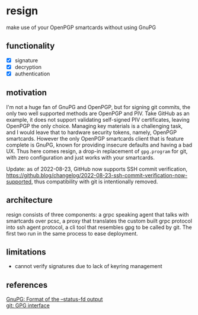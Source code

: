 # resign
make use of your OpenPGP smartcards without using GnuPG

## functionality
- [x] signature
- [x] decryption
- [x] authentication

## motivation
I'm not a huge fan of GnuPG and OpenPGP, but for signing git commits, the only two well supported methods are OpenPGP and PIV. Take GitHub as an example, it does not support validating self-signed PIV certificates, leaving OpenPGP the only choice. Managing key materials is a challenging task, and I would leave that to hardware security tokens, namely, OpenPGP smartcards. However the only OpenPGP smartcards client that is feature complete is GnuPG, known for providing insecure defaults and having a bad UX. Thus here comes resign, a drop-in replacement of `gpg.program` for git, with zero configuration and just works with your smartcards.

Update: as of 2022-08-23, GitHub now supports SSH commit verification, https://github.blog/changelog/2022-08-23-ssh-commit-verification-now-supported, thus compatibility with git is intentionally removed.
## architecture
resign consists of three components: a grpc speaking agent that talks with smartcards over pcsc, a proxy that translates the custom built grpc protocol into ssh agent protocol, a cli tool that resembles gpg to be called by git. The first two run in the same process to ease deployment.

## limitations
- cannot verify signatures due to lack of keyring management

## references
[GnuPG: Format of the –status-fd output](https://github.com/gpg/gnupg/blob/master/doc/DETAILS#format-of-the-status-fd-output)  
[git: GPG interface](https://github.com/git/git/blob/master/gpg-interface.c)
